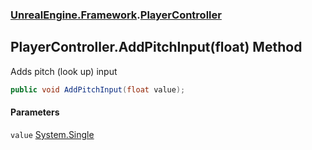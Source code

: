 ### [UnrealEngine.Framework](./UnrealEngine-Framework.md 'UnrealEngine.Framework').[PlayerController](./PlayerController.md 'UnrealEngine.Framework.PlayerController')
## PlayerController.AddPitchInput(float) Method
Adds pitch (look up) input  
```csharp
public void AddPitchInput(float value);
```
#### Parameters
<a name='UnrealEngine-Framework-PlayerController-AddPitchInput(float)-value'></a>
`value` [System.Single](https://docs.microsoft.com/en-us/dotnet/api/System.Single 'System.Single')  
  
